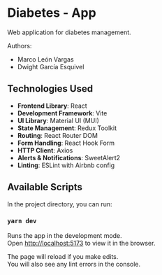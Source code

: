 # Diabetes - App

Web application for diabetes management.

Authors:
- Marco León Vargas
- Dwight García Esquivel

## Technologies Used

- **Frontend Library**: React
- **Development Framework**: Vite
- **UI Library**: Material UI (MUI)
- **State Management**: Redux Toolkit
- **Routing**: React Router DOM
- **Form Handling**: React Hook Form
- **HTTP Client**: Axios
- **Alerts & Notifications**: SweetAlert2
- **Linting**: ESLint with Airbnb config

## Available Scripts

In the project directory, you can run:

### `yarn dev`

Runs the app in the development mode.<br />
Open [http://localhost:5173](http://localhost:5173) to view it in the browser.

The page will reload if you make edits.<br />
You will also see any lint errors in the console.
